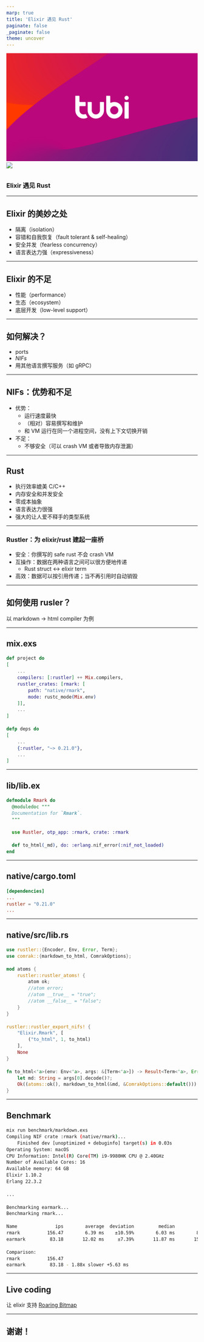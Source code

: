```yaml
---
marp: true
title: 'Elixir 遇见 Rust'
paginate: false
_paginate: false
theme: uncover
---
```


<!-- backgroundColor: #F7F8F8 -->

![bg](assets/tubi.png)
![](#fff)

##
##
##
##
##
##
##
##

### Elixir 遇见 Rust

---

## Elixir 的美妙之处

- 隔离（isolation）
- 容错和自我恢复（fault tolerant & self-healing）
- 安全并发（fearless concurrency）
- 语言表达力强（expressiveness）

---

## Elixir 的不足

- 性能（performance）
- 生态（ecosystem）
- 底层开发（low-level support）

---

## 如何解决？

- ports
- _NIFs_
- 用其他语言撰写服务（如 gRPC）

---

## NIFs：优势和不足

- 优势：
  - 运行速度最快
  - （相对）容易撰写和维护
  - 和 VM 运行在同一个进程空间，没有上下文切换开销
- 不足：
  - 不够安全（可以 crash VM 或者导致内存泄漏）

---

## Rust

- 执行效率媲美 C/C++
- 内存安全和并发安全
- 零成本抽象
- 语言表达力很强
- 强大的让人爱不释手的类型系统

---

### Rustler：为 elixir/rust 建起一座桥

- 安全：你撰写的 safe rust 不会 crash VM
- 互操作：数据在两种语言之间可以很方便地传递
  - Rust struct <-> elixir term
- 高效：数据可以按引用传递；当不再引用时自动销毁

---

<!-- _backgroundColor: #222831 -->
<!-- _color: #fff -->

## 如何使用 rusler？

以 markdown -> html compiler 为例

---

## mix.exs
<!-- _backgroundColor: #ffffed -->

```elixir
def project do
[
    ...
    compilers: [:rustler] ++ Mix.compilers,
    rustler_crates: [rmark: [
        path: "native/rmark",
        mode: rustc_mode(Mix.env)
    ]],
    ...
]

defp deps do
[
    ...
    {:rustler, "~> 0.21.0"},
    ...
]
```

---
<!-- _backgroundColor: #ffffed -->

## lib/lib.ex

```elixir
defmodule Rmark do
  @moduledoc """
  Documentation for `Rmark`.
  """

  use Rustler, otp_app: :rmark, crate: :rmark

  def to_html(_md), do: :erlang.nif_error(:nif_not_loaded)
end
```

---
<!-- _backgroundColor: #ffffed -->

## native/cargo.toml

```toml
[dependencies]
...
rustler = "0.21.0"
...
```

---
<!-- _backgroundColor: #ffffed -->

## native/src/lib.rs

```rust
use rustler::{Encoder, Env, Error, Term};
use comrak::{markdown_to_html, ComrakOptions};

mod atoms {
    rustler::rustler_atoms! {
        atom ok;
        //atom error;
        //atom __true__ = "true";
        //atom __false__ = "false";
    }
}

rustler::rustler_export_nifs! {
    "Elixir.Rmark", [
        ("to_html", 1, to_html)
    ],
    None
}

fn to_html<'a>(env: Env<'a>, args: &[Term<'a>]) -> Result<Term<'a>, Error> {
    let md: String = args[0].decode()?;
    Ok((atoms::ok(), markdown_to_html(&md, &ComrakOptions::default())).encode(env))
}
```

---

<!-- _backgroundColor: #ffffed -->

## Benchmark

```bash
mix run benchmark/markdown.exs
Compiling NIF crate :rmark (native/rmark)...
    Finished dev [unoptimized + debuginfo] target(s) in 0.03s
Operating System: macOS
CPU Information: Intel(R) Core(TM) i9-9980HK CPU @ 2.40GHz
Number of Available Cores: 16
Available memory: 64 GB
Elixir 1.10.2
Erlang 22.3.2

...

Benchmarking earmark...
Benchmarking rmark...

Name              ips        average  deviation         median         99th %
rmark          156.47        6.39 ms    ±10.59%        6.03 ms        8.77 ms
earmark         83.18       12.02 ms     ±7.39%       11.87 ms       15.16 ms

Comparison:
rmark          156.47
earmark         83.18 - 1.88x slower +5.63 ms
```

---

<!-- _backgroundColor: #222831 -->
<!-- _color: #fff -->

## Live coding

让 elixir 支持 [Roaring Bitmap](https://github.com/Nemo157/roaring-rs)

---

## 谢谢！
